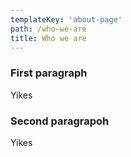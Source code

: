 ```yaml
---
templateKey: 'about-page'
path: /who-we-are
title: Who we are
---
```

### First paragraph
Yikes

### Second paragrapoh
Yikes
